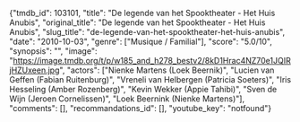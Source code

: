 {"tmdb_id": 103101, "title": "De legende van het Spooktheater - Het Huis Anubis", "original_title": "De legende van het Spooktheater - Het Huis Anubis", "slug_title": "de-legende-van-het-spooktheater-het-huis-anubis", "date": "2010-10-03", "genre": ["Musique / Familial"], "score": "5.0/10", "synopsis": "", "image": "https://image.tmdb.org/t/p/w185_and_h278_bestv2/8kD1Hrac4NZ70e1JQIRjHZUxeen.jpg", "actors": ["Nienke Martens (Loek Beernik)", "Lucien van Geffen (Fabian Ruitenburg)", "Vreneli van Helbergen (Patricia Soeters)", "Iris Hesseling (Amber Rozenberg)", "Kevin Wekker (Appie Tahibi)", "Sven de Wijn (Jeroen Cornelissen)", "Loek Beernink (Nienke Martens)"], "comments": [], "recommandations_id": [], "youtube_key": "notfound"}